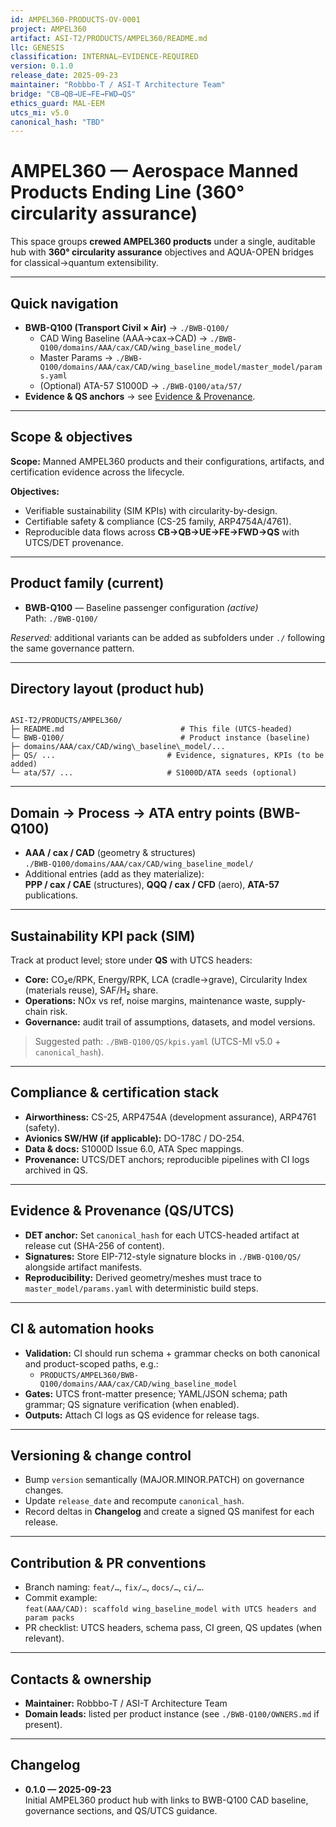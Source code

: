 ```yaml
---
id: AMPEL360-PRODUCTS-OV-0001
project: AMPEL360
artifact: ASI-T2/PRODUCTS/AMPEL360/README.md
llc: GENESIS
classification: INTERNAL–EVIDENCE-REQUIRED
version: 0.1.0
release_date: 2025-09-23
maintainer: "Robbbo-T / ASI-T Architecture Team"
bridge: "CB→QB→UE→FE→FWD→QS"
ethics_guard: MAL-EEM
utcs_mi: v5.0
canonical_hash: "TBD"
---
```


# AMPEL360 — Aerospace Manned Products Ending Line (360° circularity assurance)

This space groups **crewed AMPEL360 products** under a single, auditable hub with **360° circularity assurance** objectives and AQUA-OPEN bridges for classical→quantum extensibility.

---

## Quick navigation

- **BWB-Q100 (Transport Civil × Air)** → `./BWB-Q100/`
  - CAD Wing Baseline (AAA→cax→CAD) → `./BWB-Q100/domains/AAA/cax/CAD/wing_baseline_model/`
  - Master Params → `./BWB-Q100/domains/AAA/cax/CAD/wing_baseline_model/master_model/params.yaml`
  - (Optional) ATA-57 S1000D → `./BWB-Q100/ata/57/`
- **Evidence & QS anchors** → see [Evidence & Provenance](#evidence--provenance-qsutcs).

---

## Scope & objectives

**Scope:** Manned AMPEL360 products and their configurations, artifacts, and certification evidence across the lifecycle.

**Objectives:**
- Verifiable sustainability (SIM KPIs) with circularity-by-design.
- Certifiable safety & compliance (CS-25 family, ARP4754A/4761).
- Reproducible data flows across **CB→QB→UE→FE→FWD→QS** with UTCS/DET provenance.

---

## Product family (current)

- **BWB-Q100** — Baseline passenger configuration *(active)*  
  Path: `./BWB-Q100/`

_Reserved:_ additional variants can be added as subfolders under `./` following the same governance pattern.

---

## Directory layout (product hub)

```

ASI-T2/PRODUCTS/AMPEL360/
├─ README.md                          # This file (UTCS-headed)
└─ BWB-Q100/                          # Product instance (baseline)
├─ domains/AAA/cax/CAD/wing\_baseline\_model/...
├─ QS/ ...                         # Evidence, signatures, KPIs (to be added)
└─ ata/57/ ...                     # S1000D/ATA seeds (optional)

```

---

## Domain → Process → ATA entry points (BWB-Q100)

- **AAA / cax / CAD** (geometry & structures)  
  `./BWB-Q100/domains/AAA/cax/CAD/wing_baseline_model/`
- Additional entries (add as they materialize):  
  **PPP / cax / CAE** (structures), **QQQ / cax / CFD** (aero), **ATA-57** publications.

---

## Sustainability KPI pack (SIM)

Track at product level; store under **QS** with UTCS headers:

- **Core:** CO₂e/RPK, Energy/RPK, LCA (cradle→grave), Circularity Index (materials reuse), SAF/H₂ share.
- **Operations:** NOx vs ref, noise margins, maintenance waste, supply-chain risk.
- **Governance:** audit trail of assumptions, datasets, and model versions.

> Suggested path: `./BWB-Q100/QS/kpis.yaml` (UTCS-MI v5.0 + `canonical_hash`).

---

## Compliance & certification stack

- **Airworthiness:** CS-25, ARP4754A (development assurance), ARP4761 (safety).  
- **Avionics SW/HW (if applicable):** DO-178C / DO-254.  
- **Data & docs:** S1000D Issue 6.0, ATA Spec mappings.  
- **Provenance:** UTCS/DET anchors; reproducible pipelines with CI logs archived in QS.

---

## Evidence & Provenance (QS/UTCS)

- **DET anchor:** Set `canonical_hash` for each UTCS-headed artifact at release cut (SHA-256 of content).  
- **Signatures:** Store EIP-712-style signature blocks in `./BWB-Q100/QS/` alongside artifact manifests.  
- **Reproducibility:** Derived geometry/meshes must trace to `master_model/params.yaml` with deterministic build steps.

---

## CI & automation hooks

- **Validation:** CI should run schema + grammar checks on both canonical and product-scoped paths, e.g.:
  - `PRODUCTS/AMPEL360/BWB-Q100/domains/AAA/cax/CAD/wing_baseline_model`
- **Gates:** UTCS front-matter presence; YAML/JSON schema; path grammar; QS signature verification (when enabled).
- **Outputs:** Attach CI logs as QS evidence for release tags.

---

## Versioning & change control

- Bump `version` semantically (MAJOR.MINOR.PATCH) on governance changes.  
- Update `release_date` and recompute `canonical_hash`.  
- Record deltas in **Changelog** and create a signed QS manifest for each release.

---

## Contribution & PR conventions

- Branch naming: `feat/…`, `fix/…`, `docs/…`, `ci/…`.  
- Commit example:  
  `feat(AAA/CAD): scaffold wing_baseline_model with UTCS headers and param packs`
- PR checklist: UTCS headers, schema pass, CI green, QS updates (when relevant).

---

## Contacts & ownership

- **Maintainer:** Robbbo-T / ASI-T Architecture Team  
- **Domain leads:** listed per product instance (see `./BWB-Q100/OWNERS.md` if present).

---

## Changelog

- **0.1.0 — 2025-09-23**  
  Initial AMPEL360 product hub with links to BWB-Q100 CAD baseline, governance sections, and QS/UTCS guidance.
```


